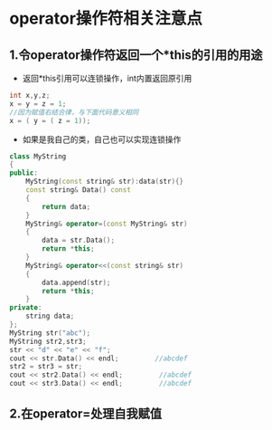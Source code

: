 # operator操作符相关注意点

## 1.令operator操作符返回一个*this的引用的用途
- 返回*this引用可以连锁操作，int内置返回原引用
``` cpp
int x,y,z;
x = y = z = 1;
//因为赋值右结合律，与下面代码意义相同
x = ( y = ( z = 1));
```
- 如果是我自己的类，自己也可以实现连锁操作
``` cpp
class MyString
{
public:
    MyString(const string& str):data(str){}
    const string& Data() const
    {
        return data;
    }
    MyString& operator=(const MyString& str)
    {
        data = str.Data();
        return *this;
    }
    MyString& operator<<(const string& str)
    {
        data.append(str);
        return *this;
    }
private:
    string data;
};
MyString str("abc");
MyString str2,str3;
str << "d" << "e" << "f";
cout << str.Data() << endl;         //abcdef
str2 = str3 = str;
cout << str2.Data() << endl;         //abcdef
cout << str3.Data() << endl;         //abcdef
```
## 2.在operator=处理自我赋值